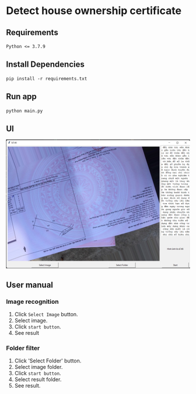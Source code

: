 # Detect house ownership certificate
## Requirements
```
Python <= 3.7.9
```
## Install Dependencies
```
pip install -r requirements.txt
```
## Run app
```
python main.py
```
## UI
![](UI.png)

## User manual
### Image recognition
1. Click `Select Image` button.
2. Select image.
3. Click `start button`.
4. See result

### Folder filter
1. Click 'Select Folder' button.
2. Select image folder.
3. Click `start button`.
4. Select result folder.
5. See result.